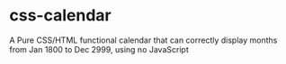 # css-calendar
A Pure CSS/HTML functional calendar that can correctly display months from Jan 1800 to Dec 2999, using no JavaScript

